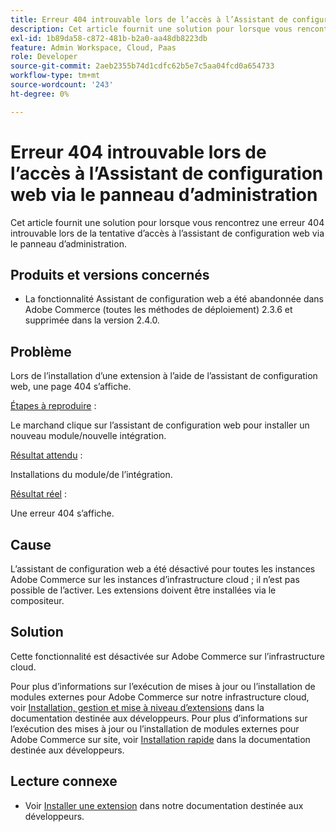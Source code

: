 ```yaml
---
title: Erreur 404 introuvable lors de l’accès à l’Assistant de configuration web via le panneau d’administration
description: Cet article fournit une solution pour lorsque vous rencontrez une erreur 404 introuvable lors de la tentative d’accès à l’assistant de configuration web via le panneau d’administration.
exl-id: 1b89da58-c872-481b-b2a0-aa48db8223db
feature: Admin Workspace, Cloud, Paas
role: Developer
source-git-commit: 2aeb2355b74d1cdfc62b5e7c5aa04fcd0a654733
workflow-type: tm+mt
source-wordcount: '243'
ht-degree: 0%

---
```


# Erreur 404 introuvable lors de l’accès à l’Assistant de configuration web via le panneau d’administration

Cet article fournit une solution pour lorsque vous rencontrez une erreur 404 introuvable lors de la tentative d’accès à l’assistant de configuration web via le panneau d’administration.

## Produits et versions concernés

* La fonctionnalité Assistant de configuration web a été abandonnée dans Adobe Commerce (toutes les méthodes de déploiement) 2.3.6 et supprimée dans la version 2.4.0.

## Problème

Lors de l’installation d’une extension à l’aide de l’assistant de configuration web, une page 404 s’affiche.

<u>Étapes à reproduire</u> :

Le marchand clique sur l’assistant de configuration web pour installer un nouveau module/nouvelle intégration.

<u>Résultat attendu</u> :

Installations du module/de l’intégration.

<u>Résultat réel</u> :

Une erreur 404 s’affiche.

## Cause

L’assistant de configuration web a été désactivé pour toutes les instances Adobe Commerce sur les instances d’infrastructure cloud ; il n’est pas possible de l’activer. Les extensions doivent être installées via le compositeur.

## Solution

Cette fonctionnalité est désactivée sur Adobe Commerce sur l’infrastructure cloud.

Pour plus d’informations sur l’exécution de mises à jour ou l’installation de modules externes pour Adobe Commerce sur notre infrastructure cloud, voir [Installation, gestion et mise à niveau d’extensions](https://experienceleague.adobe.com/en/docs/commerce-cloud-service/user-guide/configure-store/extensions) dans la documentation destinée aux développeurs.
Pour plus d’informations sur l’exécution des mises à jour ou l’installation de modules externes pour Adobe Commerce sur site, voir [Installation rapide](https://experienceleague.adobe.com/en/docs/commerce-operations/installation-guide/composer) dans la documentation destinée aux développeurs.

## Lecture connexe

* Voir [Installer une extension](https://experienceleague.adobe.com/en/docs/commerce-cloud-service/user-guide/configure-store/extensions#install-an-extension) dans notre documentation destinée aux développeurs.

